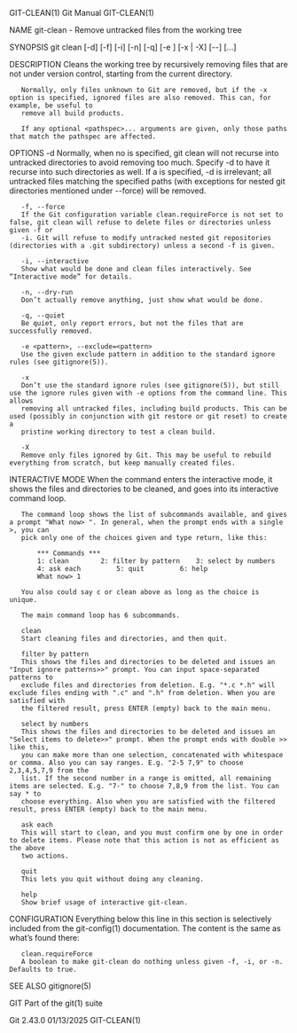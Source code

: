 GIT-CLEAN(1)								  Git Manual								  GIT-CLEAN(1)

NAME
       git-clean - Remove untracked files from the working tree

SYNOPSIS
       git clean [-d] [-f] [-i] [-n] [-q] [-e <pattern>] [-x | -X] [--] [<pathspec>...]

DESCRIPTION
       Cleans the working tree by recursively removing files that are not under version control, starting from the current directory.

       Normally, only files unknown to Git are removed, but if the -x option is specified, ignored files are also removed. This can, for example, be useful to
       remove all build products.

       If any optional <pathspec>... arguments are given, only those paths that match the pathspec are affected.

OPTIONS
       -d
	   Normally, when no <pathspec> is specified, git clean will not recurse into untracked directories to avoid removing too much. Specify -d to have it
	   recurse into such directories as well. If a <pathspec> is specified, -d is irrelevant; all untracked files matching the specified paths (with
	   exceptions for nested git directories mentioned under --force) will be removed.

       -f, --force
	   If the Git configuration variable clean.requireForce is not set to false, git clean will refuse to delete files or directories unless given -f or
	   -i. Git will refuse to modify untracked nested git repositories (directories with a .git subdirectory) unless a second -f is given.

       -i, --interactive
	   Show what would be done and clean files interactively. See “Interactive mode” for details.

       -n, --dry-run
	   Don’t actually remove anything, just show what would be done.

       -q, --quiet
	   Be quiet, only report errors, but not the files that are successfully removed.

       -e <pattern>, --exclude=<pattern>
	   Use the given exclude pattern in addition to the standard ignore rules (see gitignore(5)).

       -x
	   Don’t use the standard ignore rules (see gitignore(5)), but still use the ignore rules given with -e options from the command line. This allows
	   removing all untracked files, including build products. This can be used (possibly in conjunction with git restore or git reset) to create a
	   pristine working directory to test a clean build.

       -X
	   Remove only files ignored by Git. This may be useful to rebuild everything from scratch, but keep manually created files.

INTERACTIVE MODE
       When the command enters the interactive mode, it shows the files and directories to be cleaned, and goes into its interactive command loop.

       The command loop shows the list of subcommands available, and gives a prompt "What now> ". In general, when the prompt ends with a single >, you can
       pick only one of the choices given and type return, like this:

	       *** Commands ***
		   1: clean		   2: filter by pattern	   3: select by numbers
		   4: ask each		   5: quit		   6: help
	       What now> 1

       You also could say c or clean above as long as the choice is unique.

       The main command loop has 6 subcommands.

       clean
	   Start cleaning files and directories, and then quit.

       filter by pattern
	   This shows the files and directories to be deleted and issues an "Input ignore patterns>>" prompt. You can input space-separated patterns to
	   exclude files and directories from deletion. E.g. "*.c *.h" will exclude files ending with ".c" and ".h" from deletion. When you are satisfied with
	   the filtered result, press ENTER (empty) back to the main menu.

       select by numbers
	   This shows the files and directories to be deleted and issues an "Select items to delete>>" prompt. When the prompt ends with double >> like this,
	   you can make more than one selection, concatenated with whitespace or comma. Also you can say ranges. E.g. "2-5 7,9" to choose 2,3,4,5,7,9 from the
	   list. If the second number in a range is omitted, all remaining items are selected. E.g. "7-" to choose 7,8,9 from the list. You can say * to
	   choose everything. Also when you are satisfied with the filtered result, press ENTER (empty) back to the main menu.

       ask each
	   This will start to clean, and you must confirm one by one in order to delete items. Please note that this action is not as efficient as the above
	   two actions.

       quit
	   This lets you quit without doing any cleaning.

       help
	   Show brief usage of interactive git-clean.

CONFIGURATION
       Everything below this line in this section is selectively included from the git-config(1) documentation. The content is the same as what’s found there:

       clean.requireForce
	   A boolean to make git-clean do nothing unless given -f, -i, or -n. Defaults to true.

SEE ALSO
       gitignore(5)

GIT
       Part of the git(1) suite

Git 2.43.0								  01/13/2025								  GIT-CLEAN(1)
